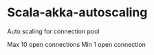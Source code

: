 # Scala-akka-autoscaling

Auto scaling for connection pool

Max 10 open connections
Min 1 open connection
